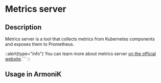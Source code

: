 # Metrics server

## Description

Metrics server is a tool that collects metrics from Kubernetes components and exposes them to Prometheus.

::alert{type="info"}
You can learn more about metrics server [on the official website](https://kubernetes.io/docs/tasks/debug/debug-cluster/resource-metrics-pipeline/#metrics-server).```
::

## Usage in ArmoniK
